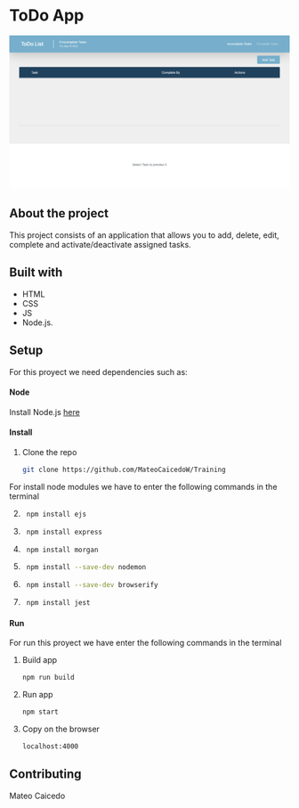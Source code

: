 # ToDo App 
<img src="src/public/images/img.png" alt="My cool logo"/>

## About the project
This project consists of an application that allows you to add, delete, edit, complete and activate/deactivate assigned tasks. 

## Built with

- HTML
- CSS
- JS
- Node.js.

## Setup

For this proyect we need dependencies such as:

#### Node
Install Node.js [here](https://nodejs.org/es/download/)

#### Install
1. Clone the repo
   ```sh
   git clone https://github.com/MateoCaicedoW/Training
   ```
For install node modules we have to enter the following commands in the terminal

2. ```sh
    npm install ejs
   ``` 

3. ```sh
    npm install express
   ```  

4. ```sh 
    npm install morgan
    ```  

5. ```sh 
    npm install --save-dev nodemon
    ``` 

6. ```sh  
    npm install --save-dev browserify
    ``` 

7. ```sh 
    npm install jest
    ``` 

#### Run
For run this proyect we have enter the following commands in the terminal

1. Build app
   ```sh
   npm run build
   ```
2. Run app
   ```sh
   npm start
   ```
3. Copy on the browser 
    ```sh
    localhost:4000
    ```

## Contributing
Mateo Caicedo